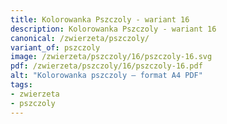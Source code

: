 ```yaml
---
title: Kolorowanka Pszczoly - wariant 16
description: Kolorowanka Pszczoly - wariant 16
canonical: /zwierzeta/pszczoly/
variant_of: pszczoly
image: /zwierzeta/pszczoly/16/pszczoly-16.svg
pdf: /zwierzeta/pszczoly/16/pszczoly-16.pdf
alt: "Kolorowanka pszczoly – format A4 PDF"
tags:
- zwierzeta
- pszczoly
---
```


